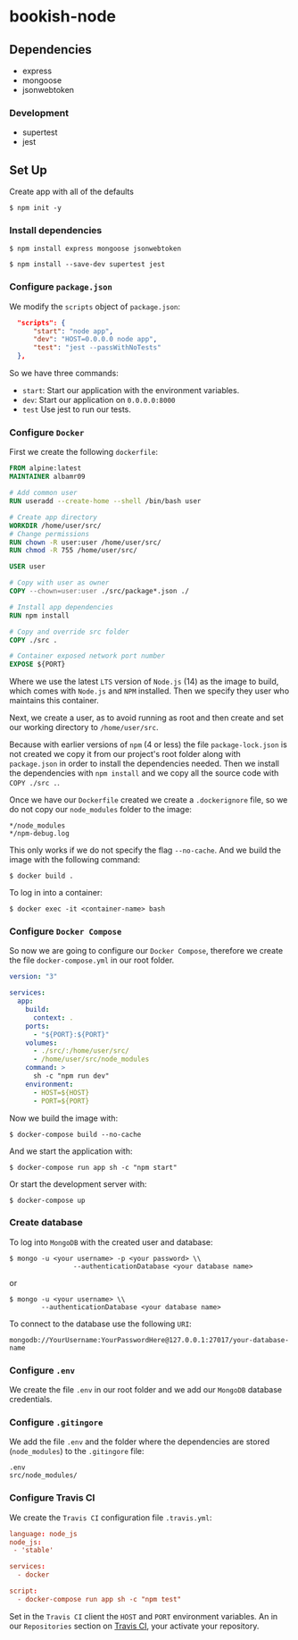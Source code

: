 # bookish-node

## Dependencies

- express
- mongoose
- jsonwebtoken

### Development 

- supertest
- jest

## Set Up

Create app with all of the defaults 

```console
$ npm init -y
```

### Install dependencies

```console 
$ npm install express mongoose jsonwebtoken
```

```console 
$ npm install --save-dev supertest jest
```

### Configure `package.json`

We modify the `scripts` object of `package.json`:

```json
  "scripts": {
      "start": "node app",
      "dev": "HOST=0.0.0.0 node app",
      "test": "jest --passWithNoTests"
  },
```

So we have three commands:

- `start`: Start our application with the environment variables.
- `dev`: Start our application on `0.0.0.0:8000`
- `test` Use jest to run our tests.

### Configure `Docker`

First we create the following `dockerfile`:

```dockerfile
FROM alpine:latest
MAINTAINER albamr09

# Add common user
RUN useradd --create-home --shell /bin/bash user

# Create app directory
WORKDIR /home/user/src/
# Change permissions
RUN chown -R user:user /home/user/src/
RUN chmod -R 755 /home/user/src/

USER user 

# Copy with user as owner
COPY --chown=user:user ./src/package*.json ./

# Install app dependencies
RUN npm install

# Copy and override src folder
COPY ./src .

# Container exposed network port number
EXPOSE ${PORT}
```

Where we use the latest `LTS` version of `Node.js` (14) as the image to build, which comes with `Node.js` and `NPM` installed. Then we specify they user who maintains this container.

Next, we create a user, as to avoid running as root and then create and set our working directory to `/home/user/src`. 

Because with earlier versions of `npm` (4 or less) the file `package-lock.json` is not created we copy it from our project's root folder along with `package.json` in order to install the dependencies needed. Then we install the dependencies with `npm install` and we copy all the source code with `COPY ./src .`.

Once we have our `Dockerfile` created we create a `.dockerignore` file, so we do not copy our `node_modules` folder to the image:

```.dockerignore
*/node_modules
*/npm-debug.log
```

This only works if we do not specify the flag `--no-cache`. And we build the image with the following command:

```console
$ docker build .
```

To log in into a container:

```console
$ docker exec -it <container-name> bash
```

### Configure `Docker Compose`

So now we are going to configure our `Docker Compose`, therefore we create the file `docker-compose.yml` in our root folder.

```yml
version: "3"

services:
  app:
    build:
      context: .
    ports:
      - "${PORT}:${PORT}"
    volumes:
      - ./src/:/home/user/src/
      - /home/user/src/node_modules
    command: >
      sh -c "npm run dev"
    environment:
      - HOST=${HOST}
      - PORT=${PORT}
```

Now we build the image with:

```console
$ docker-compose build --no-cache
```

And we start the application with:

```console
$ docker-compose run app sh -c "npm start"
```

Or start the development server with:


```console
$ docker-compose up
```

### Create database

To log into `MongoDB` with the created user and database:

```console
$ mongo -u <your username> -p <your password> \\
                --authenticationDatabase <your database name>
```

or 

```console
$ mongo -u <your username> \\ 
        --authenticationDatabase <your database name>
```

To connect to the database use the following `URI`:

```uri
mongodb://YourUsername:YourPasswordHere@127.0.0.1:27017/your-database-name
```

### Configure `.env`

We create the file `.env` in our root folder and we add our `MongoDB` database credentials.

### Configure `.gitingore`

We add the file `.env` and the folder where the dependencies are stored (`node_modules`) to the `.gitingore` file:

```.gitingore
.env
src/node_modules/
```

### Configure Travis CI

We create the `Travis CI` configuration file `.travis.yml`:

```conf
language: node_js
node_js:
 - 'stable' 

services:
  - docker

script:
  - docker-compose run app sh -c "npm test"
```

Set in the `Travis CI` client the `HOST` and `PORT` environment variables.
An in our `Repositories` section on [Travis CI](https://www.travis-ci.com), your activate your repository.

